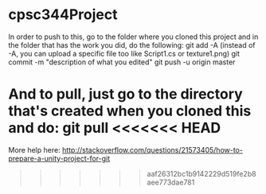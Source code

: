 # cpsc344Project

In order to push to this, go to the folder where you cloned this project and in the folder that has the work you did, do the following:
git add -A (instead of -A, you can upload a specific file too like Script1.cs or texture1.png)
git commit -m "description of what you edited"
git push -u origin master

And to pull, just go to the directory that's created when you cloned this and do:
git pull
<<<<<<< HEAD
=======

More help here: http://stackoverflow.com/questions/21573405/how-to-prepare-a-unity-project-for-git
>>>>>>> aaf26312bc1b9142229d519fe2b8aee773dae781
